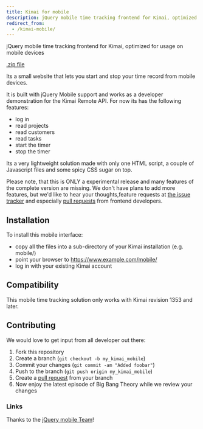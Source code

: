 ```yaml
---
title: Kimai for mobile
description: jQuery mobile time tracking frontend for Kimai, optimized for usage on mobile devices
redirect_from:
  - /kimai-mobile/
---
```


jQuery mobile time tracking frontend for Kimai, optimized for usage on mobile devices

<a href="https://github.com/kimai/kimai-mobile/zipball/master" class="btn btn-primary"><i class="fas fa-download"></i> .zip file</a>

Its a small website that lets you start and stop your time record from mobile devices.

It is built with jQuery Mobile support and works as a developer demonstration
for the Kimai Remote API. For now its has the following features:

* log in
* read projects
* read customers
* read tasks
* start the timer
* stop the timer

Its a very lightweight solution made with only one HTML script, a couple of 
Javascript files and some spicy CSS sugar on top.

Please note, that this is ONLY a experimental release and many features of the 
complete version are missing. We don't have plans to add more features, but we'd like to hear 
your thoughts,feature requests at [the issue tracker](https://github.com/kimai/kimai-mobile/issues) 
and especially [pull requests](https://github.com/kimai/kimai-mobile/pulls) from frontend developers.

## Installation

To install this mobile interface:

- copy all the files into a sub-directory of your Kimai installation (e.g. mobile/)
- point your browser to https://www.example.com/mobile/ 
- log in with your existing Kimai account

## Compatibility

This mobile time tracking solution only works with Kimai revision 1353 and later.

## Contributing

We would love to get input from all developer out there:

1. Fork this repository
2. Create a branch (`git checkout -b my_kimai_mobile`)
3. Commit your changes (`git commit -am "Added foobar"`)
4. Push to the branch (`git push origin my_kimai_mobile`)
5. Create a [pull request][1] from your branch
6. Now enjoy the latest episode of Big Bang Theory while we review your changes

### Links

Thanks to the [jQuery mobile Team][2]!

[1]: https://github.com/kimai/kimai-mobile/pulls
[2]: http://jquerymobile.com/
